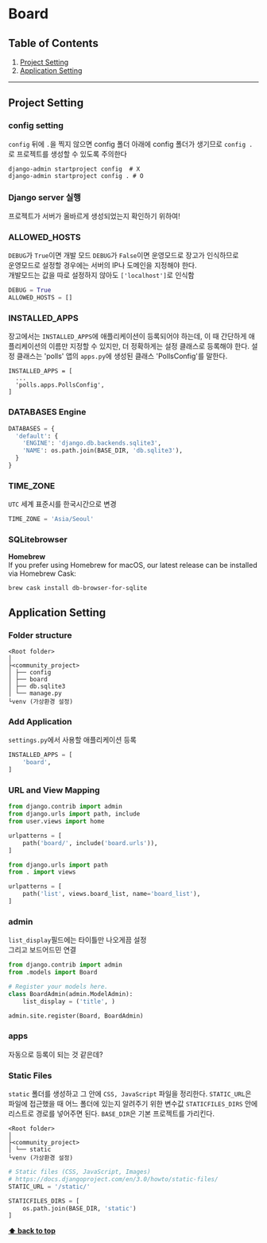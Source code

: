 # Board 




## Table of Contents

1. [Project Setting](#project-setting)
2. [Application Setting](#application-setting)



---



## Project Setting


### config setting

`config` 뒤에 `.`을 찍지 않으면 config 폴더 아래에 config 폴더가 생기므로  `config .`로 프로젝트를 생성할 수 있도록 주의한다

```
django-admin startproject config  # X
django-admin startproject config . # O
```

### Django server 실행

프로젝트가 서버가 올바르게 생성되었는지 확인하기 위하여!


### ALLOWED_HOSTS
`DEBUG`가 `True`이면 개발 모드 `DEBUG`가 `False`이면 운영모드로 장고가 인식하므로  
운영모드로 설정할 경우에는 서버의 IP나 도메인을 지정해야 한다.  
개발모드는 값을 따로 설정하지 않아도 `['localhost']`로 인식함

```python
DEBUG = True
ALLOWED_HOSTS = []
```

### INSTALLED_APPS
장고에서는 `INSTALLED_APPS`에 애플리케이션이 등록되어야 하는데, 이 때 간단하게 애플리케이션의 이름만 지정할 수 있지만, 더 정확하게는 설정 클래스로 등록해야 한다. 설정 클래스는 'polls' 앱의 `apps.py`에 생성된 클래스 'PollsConfig'를 말한다.

```python3
INSTALLED_APPS = [
  ...
  'polls.apps.PollsConfig',
]
```

### DATABASES Engine

```python
DATABASES = {
  'default': {
    'ENGINE': 'django.db.backends.sqlite3',
    'NAME': os.path.join(BASE_DIR, 'db.sqlite3'),
  }
}
```


### TIME_ZONE
`UTC` 세계 표준시를 한국시간으로 변경

```python
TIME_ZONE = 'Asia/Seoul'
```


### SQLitebrowser
**Homebrew**  
If you prefer using Homebrew for macOS, our latest release can be installed via Homebrew Cask:

```
brew cask install db-browser-for-sqlite
```



## Application Setting

### Folder structure

```
<Root folder>
│
├<community_project>
│ ├── config
│ ├── board
│ ├── db.sqlite3
│ └── manage.py
└venv (가상환경 설정)
```

### Add Application 
`settings.py`에서 사용할 애플리케이션 등록

```python
INSTALLED_APPS = [
    'board',
]
```

### URL and View Mapping

```python
from django.contrib import admin
from django.urls import path, include
from user.views import home

urlpatterns = [
    path('board/', include('board.urls')),
]
```

```python
from django.urls import path
from . import views

urlpatterns = [
    path('list', views.board_list, name='board_list'),
]
```

### admin 

`list_display`필드에는 타이틀만 나오게끔 설정  
그리고 보드어드민 연결

```python
from django.contrib import admin
from .models import Board

# Register your models here.
class BoardAdmin(admin.ModelAdmin):
    list_display = ('title', )

admin.site.register(Board, BoardAdmin) 
```

### apps

자동으로 등록이 되는 것 같은데?


### Static Files
`static` 폴더를 생성하고 그 안에 `CSS, JavaScript` 파일을 정리한다. 
`STATIC_URL`은 파일에 접근했을 때 어느 폴더에 있는지 알려주기 위한 변수값
`STATICFILES_DIRS` 안에 리스트로 경로를 넣어주면 된다.
`BASE_DIR`은 기본 프로젝트를 가리킨다.

```
<Root folder>
│
├<community_project>
│ └── static
└venv (가상환경 설정)
```

```python
# Static files (CSS, JavaScript, Images)
# https://docs.djangoproject.com/en/3.0/howto/static-files/
STATIC_URL = '/static/'

STATICFILES_DIRS = [
    os.path.join(BASE_DIR, 'static')
]
```

**[⬆ back to top](#table-of-contents)**